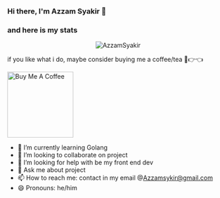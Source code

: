 ### Hi there, I'm Azzam Syakir 👋

### and here is my stats
<p align="center"> <img src="https://github-readme-stats.vercel.app/api?username=AzzamSyakir&show_icons=true&theme=dark" alt="AzzamSyakir" />

if you like what i do, maybe consider buying me a coffee/tea 🥺👉👈

<a href="https://www.buymeacoffee.com/azzamsykirk" target="_blank"><img src="https://cdn.buymeacoffee.com/buttons/v2/default-red.png" alt="Buy Me A Coffee" width="150" ></a>

- 🌱 I’m currently learning  Golang
- 👯 I’m looking to collaborate on project
- 🤔 I’m looking for help with be my front end dev
- 💬 Ask me about project
- 📫 How to reach me: contact in my email @Azzamsykir@gmail.com
- 😄 Pronouns: he/him



